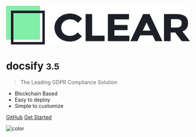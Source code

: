 <!-- _coverpage.md -->

![logo](logo.png)

# docsify <small>3.5</small>

> The Leading GDPR Compliance Solution

* Blockchain Based
* Easy to deploy
* Simple to customize

[GitHub](https://github.com/cleargdpr/cleargdpr)
[Get Started](#cleargdpr-platform)

![color](#f0f0f0)

